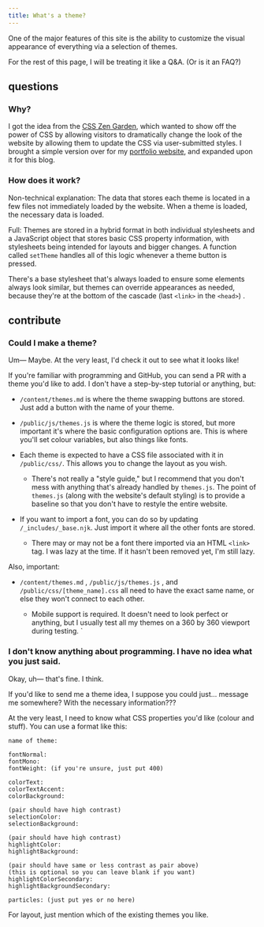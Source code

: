 ```yaml
---
title: What's a theme?
---
```

One of the major features of this site is the ability to customize the visual appearance of everything via a selection of themes.

For the rest of this page, I will be treating it like a Q&A. (Or is it an FAQ?)

## questions

### Why?

I got the idea from the [CSS Zen Garden](https://csszengarden.com/), which wanted to show off the power of CSS by allowing visitors to dramatically change the look of the website by allowing them to update the CSS via user-submitted styles. I brought a simple version over for my [portfolio website](https://rovidecena.com/), and expanded upon it for this blog.


### How does it work?

Non-technical explanation: The data that stores each theme is located in a few files not immediately loaded by the website. When a theme is loaded, the necessary data is loaded.

Full: Themes are stored in a hybrid format in both individual stylesheets and a JavaScript object that stores basic CSS property information, with stylesheets being intended for layouts and bigger changes. A function called `setTheme` handles all of this logic whenever a theme button is pressed.

There's a base stylesheet that's always loaded to ensure some elements always look similar, but themes can override appearances as needed, because they're at the bottom of the cascade (last `<link>` in the `<head>`) .

## contribute

### Could I make a theme?

Um— Maybe. At the very least, I'd check it out to see what it looks like!

If you're familiar with programming and GitHub, you can send a PR with a theme you'd like to add. I don't have a step-by-step tutorial or anything, but:

*   `/content/themes.md` is where the theme swapping buttons are stored. Just add a button with the name of your theme.

*   `/public/js/themes.js` is where the theme logic is stored, but more important it's where the basic configuration options are. This is where you'll set colour variables, but also things like fonts.

*   Each theme is expected to have a CSS file associated with it in `/public/css/`. This allows you to change the layout as you wish.

    *   There's not really a "style guide," but I recommend that you don't mess with anything that's already handled by `themes.js`. The point of `themes.js` (along with the website's default styling) is to provide a baseline so that you don't have to restyle the entire website.

*   If you want to import a font, you can do so by updating `/_includes/_base.njk`. Just import it where all the other fonts are stored.

    *   There may or may not be a font there imported via an HTML `<link>` tag. I was lazy at the time. If it hasn't been removed yet, I'm still lazy.


Also, important:

*   `/content/themes.md` , `/public/js/themes.js` , and `/public/css/[theme_name].css` all need to have the exact same name, or else they won't connect to each other.

    *   Mobile support is required. It doesn't need to look perfect or anything, but I usually test all my themes on a 360 by 360 viewport during testing.
`

### I don't know anything about programming. I have no idea what you just said.

Okay, uh— that's fine. I think.

If you'd like to send me a theme idea, I suppose you could just... message me somewhere? With the necessary information???

At the very least, I need to know what CSS properties you'd like (colour and stuff). You can use a format like this:

```
name of theme:

fontNormal:
fontMono:
fontWeight: (if you're unsure, just put 400)

colorText:
colorTextAccent:
colorBackground:

(pair should have high contrast)
selectionColor:
selectionBackground:

(pair should have high contrast)
highlightColor:
highlightBackground:

(pair should have same or less contrast as pair above)
(this is optional so you can leave blank if you want)
highlightColorSecondary:
highlightBackgroundSecondary:

particles: (just put yes or no here)
```

For layout, just mention which of the existing themes you like.



